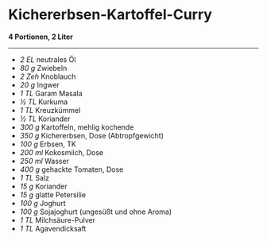 # Kichererbsen-Kartoffel-Curry

**4 Portionen, 2 Liter**

---

- *2 EL* neutrales Öl
- *80 g* Zwiebeln
- *2 Zeh* Knoblauch
- *20 g* Ingwer
- *1 TL* Garam Masala
- *½ TL* Kurkuma
- *1 TL* Kreuzkümmel
- *½ TL* Koriander
- *300 g* Kartoffeln, mehlig kochende
- *350 g* Kichererbsen, Dose (Abtropfgewicht)
- *100 g* Erbsen, TK
- *200 ml* Kokosmilch, Dose
- *250 ml* Wasser
- *400 g* gehackte Tomaten, Dose
- *1 TL* Salz
- *15 g* Koriander
- *15 g* glatte Petersilie
- *100 g* Joghurt
- *100 g* Sojajoghurt (ungesüßt und ohne Aroma)
- *1 TL* Milchsäure-Pulver
- *1 TL* Agavendicksaft



